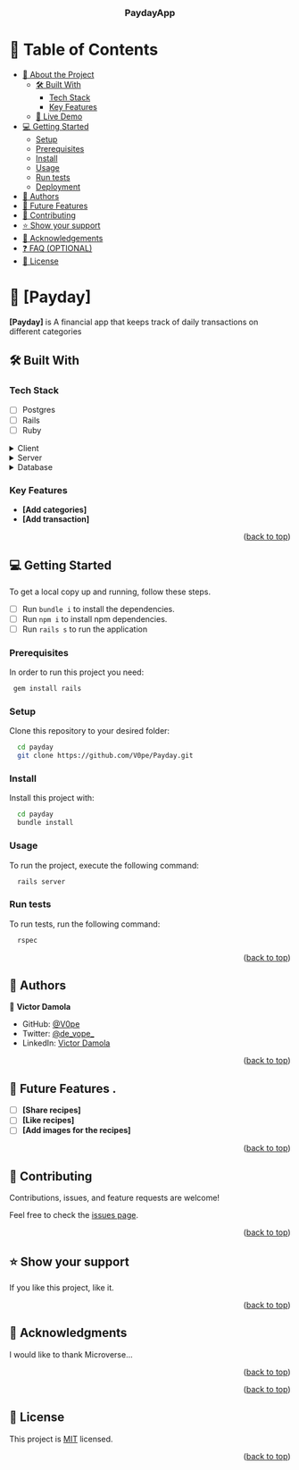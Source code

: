 <a name="readme-top"></a>

<div align="center">
  <br/>

  <h3><b>PaydayApp</b></h3>

</div>

<!-- TABLE OF CONTENTS -->

# 📗 Table of Contents

- [📖 About the Project](#about-project)
  - [🛠 Built With](#built-with)
    - [Tech Stack](#tech-stack)
    - [Key Features](#key-features)
  - [🚀 Live Demo](#live-demo)
- [💻 Getting Started](#getting-started)
  - [Setup](#setup)
  - [Prerequisites](#prerequisites)
  - [Install](#install)
  - [Usage](#usage)
  - [Run tests](#run-tests)
  - [Deployment](#triangular_flag_on_post-deployment)
- [👥 Authors](#authors)
- [🔭 Future Features](#future-features)
- [🤝 Contributing](#contributing)
- [⭐️ Show your support](#support)
- [🙏 Acknowledgements](#acknowledgements)
- [❓ FAQ (OPTIONAL)](#faq)
- [📝 License](#license)

<!-- PROJECT DESCRIPTION -->

# 📖 [Payday] <a name="about-project"></a>

**[Payday]** is A financial app that keeps track of daily transactions on different categories

## 🛠 Built With <a name="built-with"></a>

### Tech Stack <a name="tech-stack"></a>

- [ ] Postgres
- [ ] Rails
- [ ] Ruby

<details>
  <summary>Client</summary>
  <ul>
    <li><a href="https://www.w3schools.com/html/">HTML & Bootstrap</a></li>
  </ul>
</details>

<details>
  <summary>Server</summary>
  <ul>
    <li><a href="https://guides.rubyonrails.org/">Rails</a></li>
  </ul>
</details>

<details>
<summary>Database</summary>
  <ul>
    <li><a href="https://www.postgresql.org/">PostgreSQL</a></li>
  </ul>
</details>

<!-- Features -->

### Key Features <a name="key-features"></a>

- **[Add categories]**
- **[Add transaction]**

<p align="right">(<a href="#readme-top">back to top</a>)</p>

<!-- GETTING STARTED -->

## 💻 Getting Started <a name="getting-started"></a>

To get a local copy up and running, follow these steps.

- [ ] Run `bundle i` to install the dependencies.
- [ ] Run `npm i` to install npm dependencies.
- [ ] Run `rails s` to run the application

### Prerequisites

In order to run this project you need:


```sh
 gem install rails
```

### Setup

Clone this repository to your desired folder:


```sh
  cd payday
  git clone https://github.com/V0pe/Payday.git
```

### Install

Install this project with:

```sh
  cd payday
  bundle install
```

### Usage

To run the project, execute the following command:

```sh
  rails server
```

### Run tests

To run tests, run the following command:


```sh
  rspec
```

<p align="right">(<a href="#readme-top">back to top</a>)</p>

<!-- AUTHORS -->

## 👥 Authors <a name="authors"></a>


👤 **Victor Damola**

- GitHub: [@V0pe](https://github.com/V0pe)
- Twitter: [@de_vope_](https://twitter.com/de_vope)
- LinkedIn: [Victor Damola](https://linkedin.com/in/victor-damola-aderibigbe-27931ab0)

<p align="right">(<a href="#readme-top">back to top</a>)</p>

<!-- FUTURE FEATURES -->

## 🔭 Future Features <a name="future-features"></a>.

- [ ] **[Share recipes]**
- [ ] **[Like recipes]**
- [ ] **[Add images for the recipes]**

<p align="right">(<a href="#readme-top">back to top</a>)</p>

<!-- CONTRIBUTING -->

## 🤝 Contributing <a name="contributing"></a>

Contributions, issues, and feature requests are welcome!

Feel free to check the [issues page](../../issues/).

<p align="right">(<a href="#readme-top">back to top</a>)</p>

<!-- SUPPORT -->

## ⭐️ Show your support <a name="support"></a>

If you like this project, like it.

<p align="right">(<a href="#readme-top">back to top</a>)</p>

<!-- ACKNOWLEDGEMENTS -->

## 🙏 Acknowledgments <a name="acknowledgements"></a>


I would like to thank Microverse...

<p align="right">(<a href="#readme-top">back to top</a>)</p>

<!-- FAQ (optional) -->

<p align="right">(<a href="#readme-top">back to top</a>)</p>

<!-- LICENSE -->

## 📝 License <a name="license"></a>

This project is [MIT](./LICENSE) licensed.

<p align="right">(<a href="#readme-top">back to top</a>)</p>


